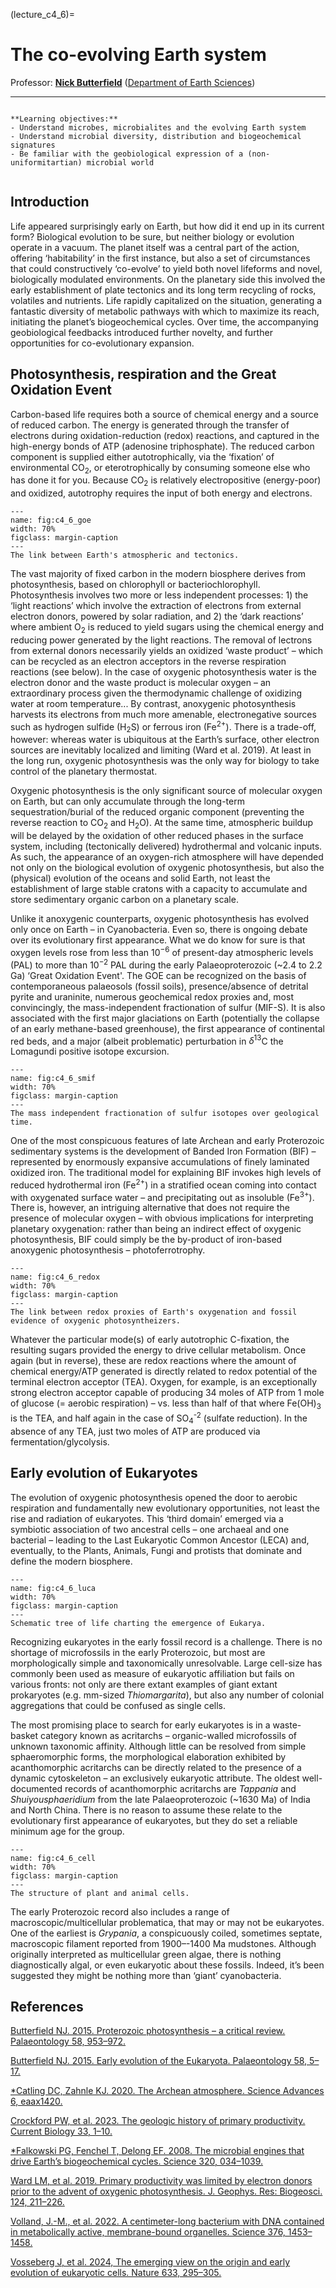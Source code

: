 (lecture_c4_6)=
# The co-evolving Earth system

Professor: **[Nick Butterfield](mailto:njb1005@cam.ac.uk)** ([Department of Earth Sciences](https://esc.cam.ac.uk))

---

```{highlights}

**Learning objectives:**
- Understand microbes, microbialites and the evolving Earth system
- Understand microbial diversity, distribution and biogeochemical signatures
- Be familiar with the geobiological expression of a (non-uniformitartian) microbial world


```

## Introduction

Life appeared surprisingly early on Earth, but how did it end up in its current form? Biological evolution to be sure, but neither biology or evolution operate in a vacuum. The planet itself was a central part of the action, offering ‘habitability’ in the first instance, but also a set of circumstances that could constructively ‘co-evolve’ to yield both novel lifeforms and novel, biologically modulated environments. On the planetary side this involved the early establishment of plate tectonics and its long term recycling of rocks, volatiles and nutrients. Life rapidly capitalized on the situation, generating a fantastic diversity of metabolic pathways with which to maximize its reach, initiating the planet’s biogeochemical cycles. Over time, the accompanying geobiological feedbacks introduced further novelty, and further opportunities for co-evolutionary expansion.

## Photosynthesis, respiration and the Great Oxidation Event

Carbon-based life requires both a source of chemical energy and a source of reduced carbon. The energy is generated through the transfer of electrons during oxidation-reduction (redox) reactions, and captured in the high-energy bonds of ATP (adenosine triphosphate). The reduced carbon component is supplied either autotrophically, via the ‘fixation’ of environmental CO<sub>2</sub>, or  eterotrophically by consuming someone else who has done it for you. Because CO<sub>2</sub> is relatively electropositive (energy-poor) and oxidized, autotrophy requires the input of both energy and electrons.

```{figure} ./figures/goe.png
---
name: fig:c4_6_goe
width: 70%
figclass: margin-caption
---
The link between Earth's atmospheric and tectonics.
```

The vast majority of fixed carbon in the modern biosphere derives from photosynthesis, based on chlorophyll or bacteriochlorophyll. Photosynthesis involves two more or less independent processes: 1) the ‘light reactions’ which involve the extraction of electrons from external electron donors, powered by solar radiation, and 2) the ‘dark reactions’ where ambient O<sub>2</sub> is reduced to yield sugars using the chemical energy and reducing power generated by the light reactions. The removal of  lectrons from external donors necessarily yields an oxidized ‘waste product’ – which can be recycled as an electron acceptors in the reverse respiration reactions (see below). In the case of oxygenic photosynthesis water is the electron donor and the waste product is molecular oxygen – an extraordinary process given the thermodynamic challenge of oxidizing water at room temperature... By contrast, anoxygenic photosynthesis harvests its electrons from much more amenable, electronegative sources such as hydrogen sulfide (H<sub>2</sub>S) or ferrous iron (Fe<sup>2+</sup>). There is a trade-off, however: whereas water is ubiquitous at the Earth’s surface, other electron sources are inevitably localized and limiting (Ward et al. 2019). At least in the long run, oxygenic photosynthesis was the only way for biology to take control of the planetary thermostat.

Oxygenic photosynthesis is the only significant source of molecular oxygen on Earth, but can only accumulate through the long-term sequestration/burial of the reduced organic component (preventing the reverse reaction to CO<sub>2</sub> and H<sub>2</sub>O). At the same time, atmospheric buildup will be delayed by the oxidation of other reduced phases in the surface system, including (tectonically delivered) hydrothermal and volcanic inputs. As such, the appearance of an oxygen-rich atmosphere will have depended not only on the biological evolution of oxygenic photosynthesis, but also the (physical) evolution of the oceans and solid Earth, not least the establishment of large stable cratons with a capacity to accumulate and store sedimentary organic carbon on a planetary scale.

Unlike it anoxygenic counterparts, oxygenic photosynthesis has evolved only once on Earth – in Cyanobacteria. Even so, there is ongoing debate over its evolutionary first appearance. What we do know for sure is that oxygen levels rose from less than $10^{-6}$ of present-day atmospheric levels (PAL) to more than $10^{-2}$ PAL during the early Palaeoproterozoic (~2.4 to 2.2 Ga) ‘Great Oxidation Event'. The GOE can be recognized on the basis of contemporaneous palaeosols (fossil soils), presence/absence of detrital pyrite and uraninite, numerous geochemical redox proxies and, most convincingly, the mass-independent fractionation of sulfur (MIF-S). It is also associated with the first major glaciations on Earth (potentially the collapse of an early methane-based greenhouse), the first appearance of continental red beds, and a major (albeit problematic) perturbation in $\delta^{13}$C  the Lomagundi positive isotope excursion.

```{figure} ./figures/smif.png
---
name: fig:c4_6_smif
width: 70%
figclass: margin-caption
---
The mass independent fractionation of sulfur isotopes over geological time.  
```

One of the most conspicuous features of late Archean and early Proterozoic sedimentary systems is the development of Banded Iron Formation (BIF) – represented by enormously expansive accumulations of finely laminated oxidized iron. The traditional model for explaining BIF invokes high levels of reduced hydrothermal iron (Fe<sup>2+</sup>) in a stratified ocean coming into contact with oxygenated surface water – and precipitating out as insoluble (Fe<sup>3+</sup>). There is, however, an intriguing alternative that does not require the presence of molecular oxygen – with obvious implications for interpreting planetary oxygenation: rather than being an indirect effect of oxygenic photosynthesis, BIF could simply be the by-product of iron-based anoxygenic photosynthesis – photoferrotrophy.

```{figure} ./figures/redox.png
---
name: fig:c4_6_redox
width: 70%
figclass: margin-caption
---
The link between redox proxies of Earth's oxygenation and fossil evidence of oxygenic photosyntheizers.
```

Whatever the particular mode(s) of early autotrophic C-fixation, the resulting sugars provided the energy to drive cellular metabolism. Once again (but in reverse), these are redox reactions where the amount of chemical energy/ATP generated is directly related to redox potential of the terminal electron acceptor (TEA). Oxygen, for example, is an exceptionally strong electron acceptor capable of producing 34 moles of ATP from 1 mole of glucose (= aerobic respiration) – vs. less than half of that where Fe(OH)<sub>3</sub> is the TEA, and half again in the case of SO<sub>4</sub><sup>-2</sup> (sulfate reduction). In the absence of any TEA, just two moles of ATP are produced via fermentation/glycolysis.

## Early evolution of Eukaryotes

The evolution of oxygenic photosynthesis opened the door to aerobic respiration and fundamentally new evolutionary opportunities, not least the rise and radiation of eukaryotes. This ‘third domain’ emerged via a symbiotic association of two ancestral cells – one archaeal and one bacterial – leading to the Last Eukaryotic Common Ancestor (LECA) and, eventually, to the Plants, Animals, Fungi and protists that dominate and define the modern biosphere.

```{figure} ./figures/luca.png
---
name: fig:c4_6_luca
width: 70%
figclass: margin-caption
---
Schematic tree of life charting the emergence of Eukarya.
```

Recognizing eukaryotes in the early fossil record is a challenge. There is no shortage of microfossils in the early Proterozoic, but most are morphologically simple and taxonomically unresolvable. Large cell-size has commonly been used as measure of eukaryotic affiliation but fails on various fronts: not only are there extant examples of giant extant prokaryotes (e.g. mm-sized _Thiomargarita_), but also any number of colonial aggregations that could be confused as single cells.

The most promising place to search for early eukaryotes is in a waste-basket category known as acritarchs – organic-walled microfossils of unknown taxonomic affinity. Although little can be resolved from simple sphaeromorphic forms, the morphological
elaboration exhibited by acanthomorphic acritarchs can be directly related to the presence of a dynamic cytoskeleton – an exclusively eukaryotic attribute. The oldest well-documented records of acanthomorphic acritarchs are _Tappania_ and _Shuiyousphaeridium_ from the late Palaeoproterozoic (~1630 Ma) of India and North China. There is no reason to assume these relate to the evolutionary first appearance of eukaryotes, but they do set a reliable minimum age for the group.

```{figure} ./figures/cell.png
---
name: fig:c4_6_cell
width: 70%
figclass: margin-caption
---
The structure of plant and animal cells.
```

The early Proterozoic record also includes a range of macroscopic/multicellular problematica, that may or may not be eukaryotes. One of the earliest is _Grypania_, a conspicuously coiled, sometimes septate, macroscopic filament reported from 1900–-1400 Ma mudstones. Although originally interpreted as multicellular green algae, there is nothing diagnostically algal, or even eukaryotic about these fossils. Indeed, it’s been suggested they might be nothing more than ‘giant’ cyanobacteria.

## References

[Butterfield NJ. 2015. Proterozoic photosynthesis – a critical review. Palaeontology 58, 953–972.](https://doi.org/10.1111/pala.12211)

[Butterfield NJ. 2015. Early evolution of the Eukaryota. Palaeontology 58, 5–17.](https://doi.org/10.1111/pala.12139)

[*Catling DC, Zahnle KJ. 2020. The Archean atmosphere. Science Advances 6, eaax1420.](https://doi.org/10.1126/sciadv.aax1420)

[Crockford PW, et al. 2023. The geologic history of primary productivity. Current Biology 33, 1–10.](https://doi.org/10.1016/j.cub.2023.9.040)

[*Falkowski PG, Fenchel T, Delong EF. 2008. The microbial engines that drive Earth’s biogeochemical cycles. Science 320,  034–1039.](https://doi.org/10.1126/science.1153213)

[Ward LM, et al. 2019. Primary productivity was limited by electron donors prior to the advent of oxygenic photosynthesis. J. Geophys. Res: Biogeosci. 124, 211–226.](https://doi.org/10.1029/2018JG004679)

[Volland, J.-M., et al. 2022. A centimeter-long bacterium with DNA contained in metabolically active, membrane-bound organelles. Science 376, 1453–1458.](https://doi.org/10.1126/science.abb3634)

[Vosseberg J, et al. 2024, The emerging view on the origin and early evolution of eukaryotic cells. Nature 633, 295–305.](https://doi.org/10.1038/s41586-024-07677-6)